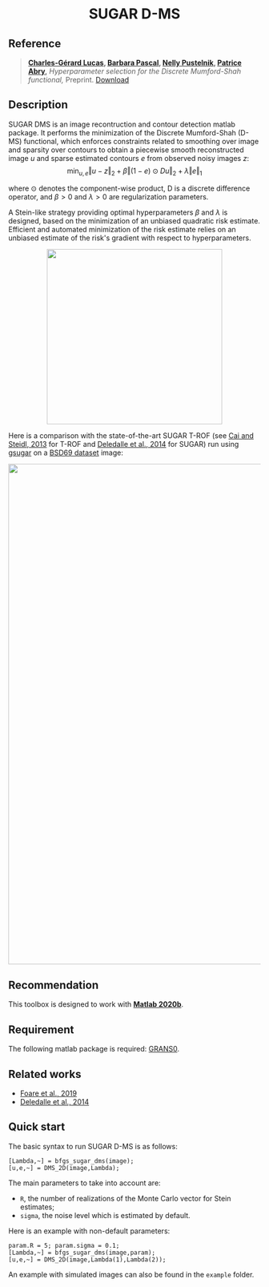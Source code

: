 # <div align="center">SUGAR D-MS</div> 

## Reference

> **[Charles-Gérard Lucas](https://perso.ens-lyon.fr/charles.lucas), [Barbara Pascal](https://bpascal-fr.github.io), [Nelly Pustelnik](http://perso.ens-lyon.fr/nelly.pustelnik/), [Patrice Abry](https://perso.ens-lyon.fr/patrice.abry),**
*Hyperparameter selection for the Discrete Mumford-Shah functional,* 
Preprint. [Download](https://arxiv.org/pdf/2109.13651.pdf)

## Description
SUGAR DMS is an image recontruction and contour detection matlab package. It performs the minimization of the Discrete Mumford-Shah (D-MS) functional, which enforces constraints related to smoothing over image and sparsity over contours to obtain a piecewise smooth reconstructed image $u$ and sparse estimated contours $e$ from observed noisy images $z$:
$$\min_{u,e} \Vert u - z \Vert_2 +  \beta \Vert (1-e) \odot Du \Vert_2 + \lambda \Vert e \Vert_1$$

where $\odot$ denotes the component-wise product, D is a discrete difference operator, and $\beta > 0$ and $\lambda > 0$ are regularization parameters.

A Stein-like strategy providing optimal hyperparameters $\beta$ and $\lambda$ is designed, based on the minimization of an unbiased quadratic risk estimate. Efficient and automated minimization of the risk estimate relies on an unbiased estimate of the risk's gradient with respect to hyperparameters.

<p align="center">
  <img width="350" src="http://perso.ens-lyon.fr/charles.lucas/images/DMSestimatesIllustration.svg">
</p>

Here is a comparison with the state-of-the-art SUGAR T-ROF (see [Cai and Steidl, 2013](https://page.math.tu-berlin.de/~steidl/PDFs/CaiSte13.pdf) for T-ROF and [Deledalle et al., 2014](https://arxiv.org/pdf/1405.1164.pdf) for SUGAR) run using [gsugar](https://github.com/bpascal-fr/gsugar) on a [BSD69 dataset](https://paperswithcode.com/dataset/bsd) image:
<p align="center">
  <img width="1000" src="http://perso.ens-lyon.fr/charles.lucas/images/SUGARDMSresults.png">
</p>

## Recommendation
This toolbox is designed to work with [**Matlab 2020b**](https://fr.mathworks.com/products/new_products/release2020b.html).

## Requirement
The following matlab package is required: [GRANS0](https://gitlab.com/timmitchell/GRANSO/).

## Related works
  - [Foare et al., 2019](https://hal.archives-ouvertes.fr/hal-01782346/document)
  - [Deledalle et al., 2014](https://arxiv.org/pdf/1405.1164)
  
## Quick start
The basic syntax to run SUGAR D-MS is as follows:

```
[Lambda,~] = bfgs_sugar_dms(image); 
[u,e,~] = DMS_2D(image,Lambda);
```

The main parameters to take into account are:

  - `R`, the number of realizations of the Monte Carlo vector for Stein estimates;
  - `sigma`, the noise level which is estimated by default.
    
Here is an example with non-default parameters:
```
param.R = 5; param.sigma = 0.1;
[Lambda,~] = bfgs_sugar_dms(image,param);
[u,e,~] = DMS_2D(image,Lambda(1),Lambda(2));
```
An example with simulated images can also be found in the `example` folder.
